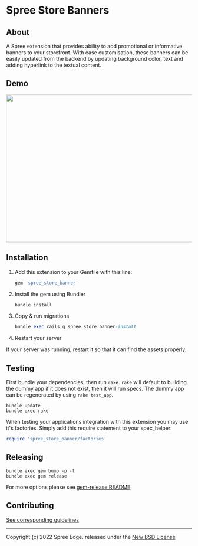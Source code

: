 # Spree Store Banners

## About

A Spree extension that provides ability to add promotional or informative banners to your storefront. With ease customisation, these banners can be easily updated from the backend by updating background color, text and adding hyperlink to the textual content.


## Demo

<img src="https://user-images.githubusercontent.com/43989104/198538063-c441a454-c044-4e87-9055-b2f0a7fc0c66.gif" height=400; width=800;></img>


## Installation

1. Add this extension to your Gemfile with this line:

    ```ruby
    gem 'spree_store_banner'
    ```

2. Install the gem using Bundler

    ```ruby
    bundle install
    ```

3. Copy & run migrations

    ```ruby
    bundle exec rails g spree_store_banner:install
    ```

4. Restart your server

  If your server was running, restart it so that it can find the assets properly.

## Testing

First bundle your dependencies, then run `rake`. `rake` will default to building the dummy app if it does not exist, then it will run specs. The dummy app can be regenerated by using `rake test_app`.

```shell
bundle update
bundle exec rake
```

When testing your applications integration with this extension you may use it's factories.
Simply add this require statement to your spec_helper:

```ruby
require 'spree_store_banner/factories'
```

## Releasing

```shell
bundle exec gem bump -p -t
bundle exec gem release
```

For more options please see [gem-release README](https://github.com/svenfuchs/gem-release)

## Contributing

[See corresponding guidelines](https://github.com/bluebash-spree-contrib/spree_store_banner/blob/master/CONTRIBUTING.md)

---

Copyright (c) 2022 Spree Edge. released under the [New BSD License](https://github.com/bluebash-spree-contrib/spree_store_banner/blob/master/LICENSE)
